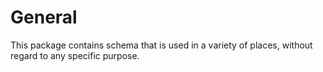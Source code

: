 General
=======

This package contains schema that is used in a variety of places, without regard to any specific purpose.